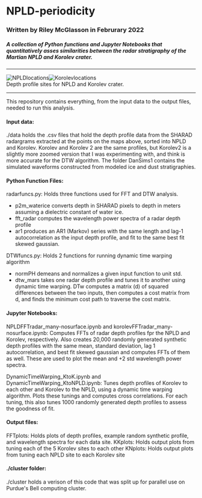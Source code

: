 # NPLD-periodicity

### Written by Riley McGlasson in Februrary 2022

##### A collection of Python functions and Jupyter Notebooks that quantitatively asses similarities between the radar stratigraphy of the Martian NPLD and Korolev crater.

---

![NPLDlocations](https://user-images.githubusercontent.com/34108989/156832352-bbfc1187-7a5d-40b7-8892-044fdcb08997.png)![Korolevlocations](https://user-images.githubusercontent.com/34108989/156836781-d7c40b29-2bc3-4161-8865-e8c086517cbc.png)  
Depth profile sites for NPLD and Korolev crater.

---

This repository contains everything, from the input data to the output files, needed to run this analysis.

#### Input data:
./data holds the .csv files that hold the depth profile data from the SHARAD radargrams extracted at the points on the maps above, sorted into NPLD and Korolev. Korolev and Korolev 2 are the same profiles, but Korolev2 is a slightly more zoomed version that I was experimenting with, and think is more accurate for the DTW algorithm. The folder DanSims1 contains the simulated waveforms constructed from modeled ice and dust stratigraphies.

#### Python Function Files:
radarfuncs.py: Holds three functions used for FFT and DTW analysis. 
- p2m_waterice converts depth in SHARAD pixels to depth in meters assuming a dielectric constant of water ice.
- fft_radar computes the wavelength power spectra of a radar depth profile
- ar1 produces an AR1 (Markov) series with the same length and lag-1 autocorrelation as the input depth profile, and fit to the same best fit skewed gaussian.

DTWfuncs.py: Holds 2 functions for running dynamic time warping algorithm
- normPH demeans and normalizes a given input function to unit std.
- dtw_mars takes one radar depth profile and tunes it to another using dynamic time warping. DTw computes a matrix (d) of squared differences between the two inputs, then computes a cost matrix from d, and finds the minimum cost path to traverse the cost matrix.

#### Jupyter Notebooks:
NPLDFFTradar_many-nosurface.ipynb and korolevFFTradar_many-nosurface.ipynb: Computes FFTs of radar depth profiles fpr the NPLD and Korolev, respectively. Also creates 20,000 randomly generated synthetic depth profiles with the same mean, standard deviation, lag 1 autocorrelation, and best fit skewed gaussian and computes FFTs of them as well. These are used to plot the mean and +2 std wavelength power spectra.  

DynamicTimeWarping_KtoK.ipynb and DynamicTimeWarping_KtoNPLD.ipynb: Tunes depth profiles of Korolev to each other and Korolev to the NPLD, using a dynamic time warping algorithm. Plots these tunings and computes cross correlations. For each tuning, this also tunes 1000 randomly generated depth profiles to assess the goodness of fit.

#### Output files:
FFTplots: Holds plots of depth profiles, example random synthetic profile, and wavelength spectra for each data site.
KKplots: Holds output plots from tuning each of the 5 Korolev sites to each other
KNplots: Holds output plots from tuning each NPLD site to each Korolev site

#### ./cluster folder:
./cluster holds a verison of this code that was split up for parallel use on Purdue's Bell computing cluster.
